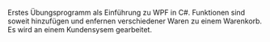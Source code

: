 Erstes Übungsprogramm als Einführung zu WPF in C#. Funktionen sind soweit hinzufügen und enfernen verschiedener Waren zu einem Warenkorb. Es wird an einem Kundensysem gearbeitet. 
